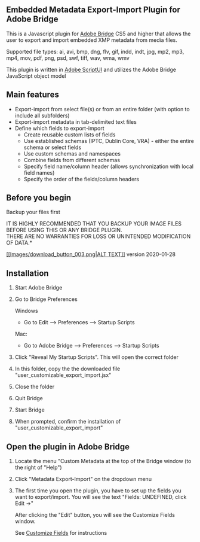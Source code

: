 ## Embedded Metadata Export-Import Plugin for Adobe Bridge
This is a Javascript plugin for [Adobe Bridge](https://www.adobe.com/products/bridge.html) CS5 and higher that allows the user to export and import embedded XMP metadata from media files.

Supported file types: ai, avi, bmp, dng, flv, gif, indd, indt, jpg, mp2, mp3, mp4, mov, pdf, png, psd, swf, tiff, wav, wma, wmv

This plugin is written in [Adobe ScriptUI](https://estk.aenhancers.com/index.html) and utilizes the Adobe Bridge JavaScript object model

## Main features
 - Export-import from select file(s) or from an entire folder (with option to include all subfolders)
 - Export-import metadata in tab-delimited text files
 - Define which fields to export-import
   - Create reusable custom lists of fields
   - Use established schemas (IPTC, Dublin Core, VRA) - either the entire schema or select fields
   - Use custom schemas and namespaces
   - Combine fields from different schemas
   - Specify field name/column header (allows synchronization with local field names)
   - Specify the order of the fields/column headers

## Before you begin
Backup your files first
	
IT IS HIGHLY RECOMMENDED THAT YOU BACKUP YOUR IMAGE FILES BEFORE USING THIS OR ANY BRIDGE PLUGIN.	
THERE ARE NO WARRANTIES FOR LOSS OR UNINTENDED MODIFICATION OF DATA.*

<a href="https://github.com/GregReser/Customizable_Export-Import/archive/release/user_customizable_export_import.zip">[[Images/download_button_003.png|ALT TEXT]]</a>
version 2020-01-28

## Installation
 1. Start Adobe Bridge
 2. Go to Bridge Preferences
 
    Windows
      - Go to Edit --> Preferences --> Startup Scripts
    
    Mac:
      - Go to Adobe Bridge --> Preferences --> Startup Scripts
 3. Click "Reveal My Startup Scripts".  This will open the correct folder
 4. In this folder, copy the the downloaded file "user_customizable_export_import.jsx"
 5. Close the folder
 6. Quit Bridge
 7. Start Bridge
 8. When prompted, confirm the installation of "user_customizable_export_import"

## Open the plugin in Adobe Bridge
  1. Locate the menu "Custom Metadata at the top of the Bridge window (to the right of "Help")
  2. Click "Metadata Export-Import" on the dropdown menu
  3. The first time you open the plugin, you have to set up the fields you want to export/import. You will see the text "Fields: UNDEFINED,  click Edit →"

     After clicking the "Edit" button, you will see the Customize Fields window.

     See [Customize Fields](https://github.com/GregReser/Customizable_Export-Import/wiki/Customize-fields) for instructions

